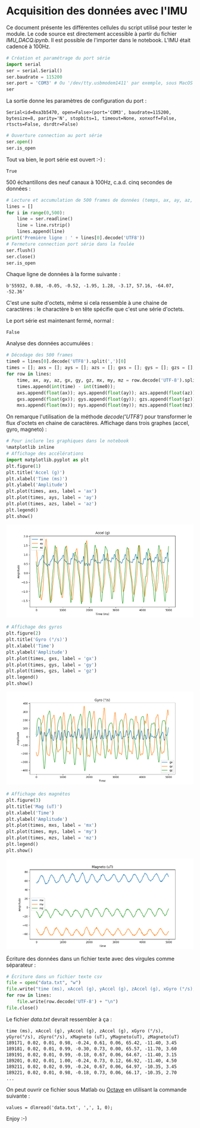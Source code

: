 # Acquisition des données avec l'IMU
Ce document présente les différentes cellules du script utilisé pour tester le module. Le code source est directement accessible à partir du fichier *IMU_DACQ.ipynb*. Il est possible de l'importer dans le notebook. L'IMU était cadencé à 100Hz.
```python
# Création et paramétrage du port série
import serial
ser = serial.Serial()
ser.baudrate = 115200 
ser.port = 'COM3' # Ou '/dev/tty.usbmodem1411' par exemple, sous MacOS
ser
```

La sortie donne les paramètres de configuration du port :


    Serial<id=0xa3b5470, open=False>(port='COM3', baudrate=115200, bytesize=8, parity='N', stopbits=1, timeout=None, xonxoff=False, rtscts=False, dsrdtr=False)




```python
# Ouverture connection au port série
ser.open()
ser.is_open
```

Tout va bien, le port série est ouvert :-) :


    True

500 échantillons des neuf canaux à 100Hz, c.a.d. cinq secondes de données : 

```python
# Lecture et accumulation de 500 frames de données (temps, ax, ay, az, gx, gy, gz, mx, my, mz)
lines = []
for i in range(0,500):
    line = ser.readline()
    line = line.rstrip()
    lines.append(line)
print('Première ligne : ' + lines[0].decode('UTF8'))
# Fermeture connection port série dans la foulée
ser.flush()
ser.close()
ser.is_open
```
Chaque ligne de données à la forme suivante :

    b'55932, 0.88, -0.05, -0.52, -1.95, 1.28, -3.17, 57.16, -64.07, -52.36'
    
C'est une suite d'octets, même si cela ressemble à une chaine de caractères : le charactère b en tête spécifie que c'est une série d'octets.

Le port série est maintenant fermé, normal :


    False


Analyse des données accumulées :

```python
# Décodage des 500 frames
time0 = lines[0].decode('UTF8').split(',')[0]
times = []; axs = []; ays = []; azs = []; gxs = []; gys = []; gzs = []; mxs = []; mys = []; mzs = [];
for row in lines:
    time, ax, ay, az, gx, gy, gz, mx, my, mz = row.decode('UTF-8').split(',')
    times.append(int(time) - int(time0));
    axs.append(float(ax)); ays.append(float(ay)); azs.append(float(az));
    gxs.append(float(gx)); gys.append(float(gy)); gzs.append(float(gz));
    mxs.append(float(mx)); mys.append(float(my)); mzs.append(float(mz));
```
On remarque l'utilisation de la méthode *decode('UTF8')* pour transformer le flux d'octets en chaine de caractères.
Affichage dans trois graphes (accel, gyro, magneto) :

```python
# Pour inclure les graphiques dans le notebook
%matplotlib inline
# Affichage des accélérations
import matplotlib.pyplot as plt
plt.figure(1)
plt.title('Accel (g)')
plt.xlabel('Time (ms)')
plt.ylabel('Amplitude')
plt.plot(times, axs, label = 'ax')
plt.plot(times, ays, label = 'ay')
plt.plot(times, azs, label = 'az')
plt.legend()
plt.show()
```


![png](accel.png)



```python
# Affichage des gyros
plt.figure(2)
plt.title('Gyro (°/s)')
plt.xlabel('Time')
plt.ylabel('Amplitude')
plt.plot(times, gxs, label = 'gx')
plt.plot(times, gys, label = 'gy')
plt.plot(times, gzs, label = 'gz')
plt.legend()
plt.show()
```


![png](gyro.png)



```python
# Affichage des magnétos
plt.figure(3)
plt.title('Mag (uT)')
plt.xlabel('Time')
plt.ylabel('Amplitude')
plt.plot(times, mxs, label = 'mx')
plt.plot(times, mys, label = 'my')
plt.plot(times, mzs, label = 'mz')
plt.legend()
plt.show()
```


![png](magneto.png)

Écriture des données dans un fichier texte avec des virgules comme séparateur :

```python
# Écriture dans un fichier texte csv
file = open("data.txt", "w")
file.write("time (ms), xAccel (g), yAccel (g), zAccel (g), xGyro (°/s), yGyro(°/s), zGyro(°/s), xMagneto (uT), yMagneto(uT), zMagneto(uT)" + "\n")
for row in lines:
    file.write(row.decode('UTF-8') + "\n")
file.close()
```

Le fichier *data.txt* devrait ressembler à ça :

    time (ms), xAccel (g), yAccel (g), zAccel (g), xGyro (°/s), yGyro(°/s), zGyro(°/s), xMagneto (uT), yMagneto(uT), zMagneto(uT)
    189171, 0.02, 0.01, 0.98, -0.24, 0.61, 0.06, 65.42, -11.40, 3.45
    189181, 0.02, 0.01, 0.99, -0.30, 0.73, 0.00, 65.57, -11.70, 3.60
    189191, 0.02, 0.01, 0.99, -0.18, 0.67, 0.06, 64.67, -11.40, 3.15
    189201, 0.02, 0.01, 1.00, -0.24, 0.73, 0.12, 66.92, -11.40, 4.50
    189211, 0.02, 0.02, 0.99, -0.24, 0.67, 0.06, 64.97, -10.35, 3.45
    189221, 0.02, 0.01, 0.98, -0.18, 0.73, 0.06, 66.17, -10.35, 2.70
    ...
    
On peut ouvrir ce fichier sous Matlab  ou  [Octave](https://www.gnu.org/software/octave/) en utilisant la commande suivante :

    values = dlmread('data.txt', ',', 1, 0);

Enjoy :-)
